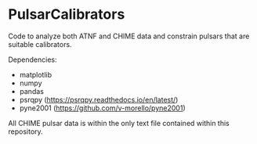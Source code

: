 # PulsarCalibrators
Code to analyze both ATNF and CHIME data and constrain pulsars that are suitable calibrators.

Dependencies: 
- matplotlib
- numpy
- pandas
- psrqpy (https://psrqpy.readthedocs.io/en/latest/)
- pyne2001 (https://github.com/v-morello/pyne2001)

All CHIME pulsar data is within the only text file contained within this repository.
